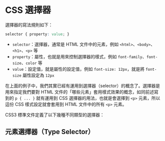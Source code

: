 # CSS 選擇器

選擇器的寫法規則如下：

```css
selector { property: value; }
```
+ `selector`：選擇器，通常是 HTML 文件中的元素，例如 `<html>`、`<body>`、`<h1>`、`<p>` 等
+ `property`：屬性，也就是用來控制選擇器的樣式，例如 `font-family`、`font-size`、`color` 等
+ `value`：設定值，就是屬性的設定值，例如 `font-size: 12px`，就是將 `font-size` 屬性設定為 `12px`

在上面的例子中，我們其實已經有運用到選擇器（selector）的概念了。選擇器是用來指定我們要對 HTML 文件的「哪些元素」套用樣式效果的概念，如同前述寫到的 `p { ... }` 就有運用到 CSS 選擇器的用法，也就是會選擇到 `<p>` 元素，所以這份 CSS 樣式設定就會套用到 HTML 文件中的所有 `<p>` 元素。

CSS3 標準文件定義了以下幾種不同類型的選擇器：

## 元素選擇器（Type Selector）